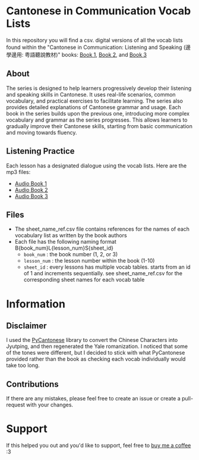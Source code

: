 # Cantonese in Communication Vocab Lists
In this repository you will find a csv. digital versions of all the vocab lists found within the "Cantonese in Communication: Listening and Speaking (邊學邊用: 粤語聽說教材)" books: [Book 1](https://aims.cuhk.edu.hk/converis/portal/detail/Publication/149741601?auxfun=&lang=zh_HK), [Book 2](https://aims.cuhk.edu.hk/converis/portal/detail/Publication/149691412?auxfun=&lang=zh_HK), and [Book 3](https://aims.cuhk.edu.hk/converis/portal/detail/Publication/149742543?auxfun=&lang=zh_HK)

## About
The series is designed to help learners progressively develop their listening and speaking skills in Cantonese. It uses real-life scenarios, common vocabulary, and practical exercises to facilitate learning. The series also provides detailed explanations of Cantonese grammar and usage. Each book in the series builds upon the previous one, introducing more complex vocabulary and grammar as the series progresses. This allows learners to gradually improve their Cantonese skills, starting from basic communication and moving towards fluency.

## Listening Practice
Each lesson has a designated dialogue using the vocab lists. Here are the mp3 files:
  * [Audio Book 1](http://publish.commercialpress.com.hk/misc/Cantonese_1/)
  * [Audio Book 2](http://publish.commercialpress.com.hk/misc/Cantonese_2/)
  * [Audio Book 3](http://publish.commercialpress.com.hk/misc/cantonese3/index.html)

## Files
* The sheet_name_ref.csv file contains references for the names of each vocabulary list as written by the book authors
* Each file has the following naming format B{book_num}L{lesson_num}S{sheet_id}
  * ```book_num``` : the book number (1, 2, or 3)
  * ```lesson_num``` : the lesson number within the book (1-10)
  * ```sheet_id``` : every lessons has multiple vocab tables. starts from an id of 1 and increments sequentially. see sheet_name_ref.csv for the corresponding sheet names for each vocab table

# Information
## Disclaimer
I used the [PyCantonese](https://pycantonese.org/) library to convert the Chinese Characters into Jyutping, and then regenerated the Yale romanization. I noticed that some of the tones were different, but I decided to stick with what PyCantonese provided rather than the book as checking each vocab individually would take too long.

## Contributions
If there are any mistakes, please feel free to create an issue or create a pull-request with your changes.

# Support
If this helped you out and you'd like to support, feel free to [buy me a coffee](https://www.buymeacoffee.com/yilverdeja) :3
